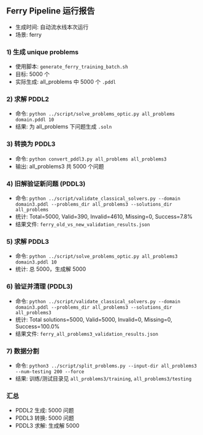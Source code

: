 ## Ferry Pipeline 运行报告

- 生成时间: 自动流水线本次运行
- 场景: ferry

### 1) 生成 unique problems
- 使用脚本: `generate_ferry_training_batch.sh`
- 目标: 5000 个
- 实际生成: all_problems 中 5000 个 `.pddl`

### 2) 求解 PDDL2
- 命令: `python ../script/solve_problems_optic.py all_problems domain.pddl 10`
- 结果: 为 all_problems 下问题生成 `.soln`

### 3) 转换为 PDDL3
- 命令: `python convert_pddl3.py all_problems all_problems3`
- 输出: all_problems3 共 5000 个问题

### 4) 旧解验证新问题 (PDDL3)
- 命令: `python ../script/validate_classical_solvers.py --domain domain3.pddl --problems_dir all_problems3 --solutions_dir all_problems`
- 统计: Total=5000, Valid=390, Invalid=4610, Missing=0, Success=7.8%
- 结果文件: `ferry_old_vs_new_validation_results.json`

### 5) 求解 PDDL3
- 命令: `python ../script/solve_problems_optic.py all_problems3 domain3.pddl 10`
- 统计: 总 5000，生成解 5000

### 6) 验证并清理 (PDDL3)
- 命令: `python ../script/validate_classical_solvers.py --domain domain3.pddl --problems_dir all_problems3 --solutions_dir all_problems3`
- 统计: Total solutions=5000, Valid=5000, Invalid=0, Missing=0, Success=100.0%
- 结果文件: `ferry_all_problems3_validation_results.json`

### 7) 数据分割
- 命令: `python3 ../script/split_problems.py --input-dir all_problems3 --num-testing 200 --force`
- 结果: 训练/测试目录见 `all_problems3/training`, `all_problems3/testing`

### 汇总
- PDDL2 生成: 5000 问题
- PDDL3 转换: 5000 问题
- PDDL3 求解: 生成解 5000
